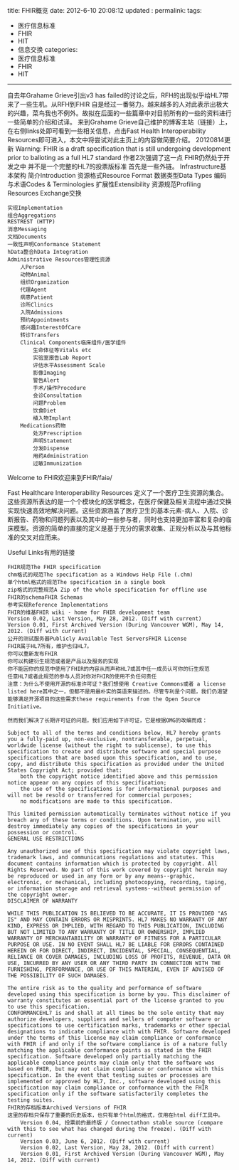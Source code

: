 title:  FHIR概览
date:  2012-6-10 20:08:12
updated	:
permalink:
tags:
- 医疗信息标准
- FHIR
- HIT
- 信息交换
categories:
- 医疗信息标准
- FHIR
- HIT

---
自去年Grahame Grieve引出v3 has failed的讨论之后，RFH的出现似乎给HL7带来了一些生机。从RFH到FHIR 自是经过一番努力。越来越多的人对此表示出极大的兴趣，菜鸟我也不例外。故拟在后面的一些篇章中对目前所有的一些的资料进行一些简单的介绍和试译。 来到Grahame Grieve自己维护的博客主站（链接）上，在右侧links处即可看到一些相关信息，点击Fast Health Interoperability Resources即可进入，本文中将尝试对此主页上的内容做简要介绍。
20120814更新
Warning: FHIR is a draft specification that is still undergoing development prior to balloting as a full HL7 standard
作者2次强调了这一点  FHIR仍然处于开发之中 并不是一个完整的HL7的投票版标准
首先是一些外链。
Infrastructure基本架构
简介Introduction
资源格式Resource Format
数据类型Data Types
编码与术语Codes & Terminologies
扩展性Extensibility
资源规范Profiling Resources
Exchange交换

    实现Implementation
    组合Aggregations
    RESTREST (HTTP)
    消息Messaging
    文档Documents
    一致性声明Conformance Statement
    hData整合hData Integration
    Administrative Resources管理性资源
        人Person
        动物Animal
        组织Organization
        代理Agent
        病患Patient
        诊所Clinics
        入院Admissions
        预约Appointments
        感兴趣InterestOfCare
        转诊Transfers
        Clinical Components临床组件/医学组件
            生命体征等Vitals etc
            实验室报告Lab Report
            评估水平Assessment Scale
            影像Imaging
            警告Alert
            手术/操作Procedure
            会诊Consultation
            问题Problem
            饮食Diet
            植入物Implant
        Medications药物
            处方Prescription
            声明Statement
            分发Dispense
            用药Administration
            过敏Immunization



Welcome to FHIR欢迎来到FHIR/faiə/

Fast Healthcare Interoperability Resources 定义了一个医疗卫生资源的集合。这些资源所表达的是一个个模块化的医学概念，在医疗保健及相关流程中通过交换实现快速高效地解决问题。这些资源涵盖了医疗卫生的基本元素-病人、入院、诊断报告、药物和问题列表以及其中的一些参与者，同时也支持更加丰富和复杂的临床模型。资源的简单的直接的定义是基于充分的需求收集、正规分析以及与其他标准的交叉对应而来。

Useful Links有用的链接

    FHIR规范The FHIR specification
    chm格式的规范The specification as a Windows Help File (.chm)
    单个html格式的规范The specification in a single book
    zip格式的完整规范A Zip of the whole specification for offline use
    FHIR的schemaFHIR Schemas
    参考实现Reference Implementations
    FHIR的维基FHIR wiki - home for FHIR development team
    Version 0.02, Last Version, May 28, 2012. (Diff with current)
    Version 0.01, First Archived Version (During Vancouver WGM), May 14, 2012. (Diff with current)
    公开的测试服务器Publicly Available Test ServersFHIR License
    FHIR属于HL7所有，维护也归HL7。
    你可以重新发布FHIR
    你可以构建衍生规范或者是产品以及服务的实现
    你不能因你的规范中使用了FHIR的内容从而声称HL7或其中任一成员认可你的衍生规范
    任意HL7或者此规范的参与人员对你对FHIR的使用不负任何责任
    注意：为什么不使用开源的标准许可证？我们想使用 Creative Commons或者 a license listed here其中之一，但都不是用最朴实的英语来描述的。尽管专利是个问题，我们仍渴望能够满足开源项目的这些需求these requirements from the Open Source Initiative。

    然而我们解决了长期许可证的问题，我们应用如下许可证，它是根据OMG的改编而成：

    Subject to all of the terms and conditions below, HL7 hereby grants you a fully-paid up, non-exclusive, nontransferable, perpetual, worldwide license (without the right to sublicense), to use this specification to create and distribute software and special purpose specifications that are based upon this specification, and to use, copy, and distribute this specification as provided under the United States Copyright Act; provided that:
        both the copyright notice identified above and this permission notice appear on any copies of this specification;
        the use of the specifications is for informational purposes and will not be resold or transferred for commercial purposes;
        no modifications are made to this specification.

    This limited permission automatically terminates without notice if you breach any of these terms or conditions. Upon termination, you will destroy immediately any copies of the specifications in your possession or control.
    GENERAL USE RESTRICTIONS

    Any unauthorized use of this specification may violate copyright laws, trademark laws, and communications regulations and statutes. This document contains information which is protected by copyright. All Rights Reserved. No part of this work covered by copyright herein may be reproduced or used in any form or by any means--graphic, electronic, or mechanical, including photocopying, recording, taping, or information storage and retrieval systems--without permission of the copyright owner.
    DISCLAIMER OF WARRANTY

    WHILE THIS PUBLICATION IS BELIEVED TO BE ACCURATE, IT IS PROVIDED "AS IS" AND MAY CONTAIN ERRORS OR MISPRINTS. HL7 MAKES NO WARRANTY OF ANY KIND, EXPRESS OR IMPLIED, WITH REGARD TO THIS PUBLICATION, INCLUDING BUT NOT LIMITED TO ANY WARRANTY OF TITLE OR OWNERSHIP, IMPLIED WARRANTY OF MERCHANTABILITY OR WARRANTY OF FITNESS FOR A PARTICULAR PURPOSE OR USE. IN NO EVENT SHALL HL7 BE LIABLE FOR ERRORS CONTAINED HEREIN OR FOR DIRECT, INDIRECT, INCIDENTAL, SPECIAL, CONSEQUENTIAL, RELIANCE OR COVER DAMAGES, INCLUDING LOSS OF PROFITS, REVENUE, DATA OR USE, INCURRED BY ANY USER OR ANY THIRD PARTY IN CONNECTION WITH THE FURNISHING, PERFORMANCE, OR USE OF THIS MATERIAL, EVEN IF ADVISED OF THE POSSIBILITY OF SUCH DAMAGES.

    The entire risk as to the quality and performance of software developed using this specification is borne by you. This disclaimer of warranty constitutes an essential part of the license granted to you to use this specification.
    CONFORMANCEHL7 is and shall at all times be the sole entity that may authorize developers, suppliers and sellers of computer software or specifications to use certification marks, trademarks or other special designations to indicate compliance with with FHIR. Software developed under the terms of this license may claim compliance or conformance with FHIR if and only if the software compliance is of a nature fully matching the applicable conformance points as stated in the FHIR specification. Software developed only partially matching the applicable compliance points may claim only that the software was based on FHIR, but may not claim compliance or conformance with this specification. In the event that testing suites or processes are implemented or approved by HL7, Inc., software developed using this specification may claim compliance or conformance with the FHIR specification only if the software satisfactorily completes the testing suites.
    FHIR的存档版本Archived Versions of FHIR
    这里的存档只保存了重要的历史版本，也只有单个html的格式，仅用在html diff工具中。
        Version 0.04, 投票前的最终版 / Connectathon stable source (compare with this to see what has changed during the freeze). (Diff with current)
        Version 0.03, June 6, 2012. (Diff with current)
        Version 0.02, Last Version, May 28, 2012. (Diff with current)
        Version 0.01, First Archived Version (During Vancouver WGM), May 14, 2012. (Diff with current)
